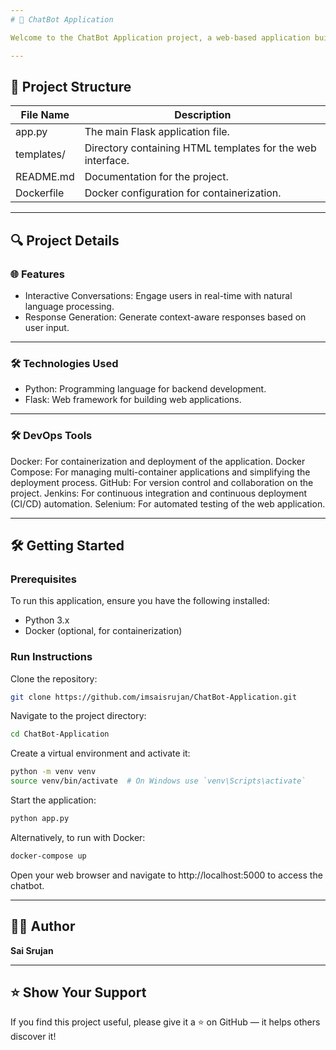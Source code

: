 ```yaml
---
# 🤖 ChatBot Application

Welcome to the ChatBot Application project, a web-based application built using Python Flask, designed to facilitate interactive conversations with users. This system provides responses and engage users effectively.

---
```


## 📁 Project Structure


| File Name                                         | Description                                                                 |
|--------------------------------------------------|-----------------------------------------------------------------------------|
| app.py   | The main Flask application file. |
| templates/   | Directory containing HTML templates for the web interface.   |
| README.md | Documentation for the project. |
| Dockerfile                       | Docker configuration for containerization.           |

---
## 🔍 Project Details

### 🌐 Features

- Interactive Conversations: Engage users in real-time with natural language processing.
- Response Generation: Generate context-aware responses based on user input.
---

### 🛠️ Technologies Used

- Python: Programming language for backend development.
- Flask: Web framework for building web applications.

---

### 🛠️ DevOps Tools

Docker: For containerization and deployment of the application.
Docker Compose: For managing multi-container applications and simplifying the deployment process.
GitHub: For version control and collaboration on the project.
Jenkins: For continuous integration and continuous deployment (CI/CD) automation.
Selenium: For automated testing of the web application.

---
## 🛠️ Getting Started

### Prerequisites

To run this application, ensure you have the following installed:

- Python 3.x
- Docker (optional, for containerization)

### Run Instructions

Clone the repository:
```bash
git clone https://github.com/imsaisrujan/ChatBot-Application.git
```

Navigate to the project directory:
```bash
cd ChatBot-Application
```
Create a virtual environment and activate it:
```bash
python -m venv venv
source venv/bin/activate  # On Windows use `venv\Scripts\activate`
```
Start the application:
```bash
python app.py
```

Alternatively, to run with Docker: 
```bash
docker-compose up
```

Open your web browser and navigate to http://localhost:5000 to access the chatbot.


---

## 👨‍💻 Author

**Sai Srujan**  

---

## ⭐️ Show Your Support

If you find this project useful, please give it a ⭐ on GitHub — it helps others discover it!
